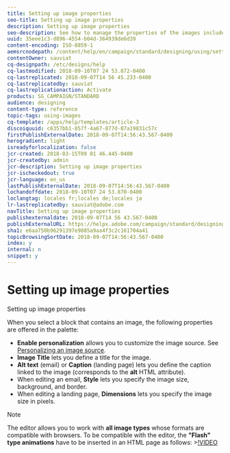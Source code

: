 ```yaml
---
title: Setting up image properties
seo-title: Setting up image properties
description: Setting up image properties
seo-description: See how to manage the properties of the images included in your content.
uuid: 35eee1c3-d896-4554-b04d-364939de6d39
content-encoding: ISO-8859-1
aemsrcnodepath: /content/help/en/campaign/standard/designing/using/setting-up-image-properties
contentOwner: sauviat
cq-designpath: /etc/designs/help
cq-lastmodified: 2018-09-10T07 24 53.872-0400
cq-lastreplicated: 2018-09-07T14 56 45.233-0400
cq-lastreplicatedby: sauviat
cq-lastreplicationaction: Activate
products: SG_CAMPAIGN/STANDARD
audience: designing
content-type: reference
topic-tags: using-images
cq-template: /apps/help/templates/article-3
discoiquuid: c6357bb1-857f-4a67-877d-07a19831c57c
firstPublishExternalDate: 2018-09-07T14:56:43.567-0400
herogradient: light
isreadyforlocalization: false
jcr-created: 2018-03-15T09 01 46.445-0400
jcr-createdby: admin
jcr-description: Setting up image properties
jcr-ischeckedout: true
jcr-language: en_us
lastPublishExternalDate: 2018-09-07T14:56:43.567-0400
lochandoffdate: 2018-09-10T07 24 53.870-0400
loclangtag: locales fr;locales de;locales ja
lr-lastreplicatedby: sauviat@adobe.com
navTitle: Setting up image properties
publishexternaldate: 2018-09-07T14 56 43.567-0400
publishExternalURL: https://helpx.adobe.com/campaign/standard/designing/using/setting-up-image-properties.html
sha1: e6aa750b96291397e9885a9aa4f3c2c161704a41
topicBrowsingSortDate: 2018-09-07T14:56:43.567-0400
index: y
internal: n
snippet: y
---
```


# Setting up image properties

Setting up image properties

When you select a block that contains an image, the following properties are offered in the palette:

* **Enable personalization** allows you to customize the image source. See [Personalizing an image source](../../designing/using/personalizing-an-image-source.md).
* **Image Title** lets you define a title for the image.
* **Alt text** (email) or **Caption** (landing page) lets you define the caption linked to the image (corresponds to the **alt** HTML attribute).
* When editing an email, **Style** lets you specify the image size, background, and border.
* When editing a landing page, **Dimensions** lets you specify the image size in pixels.

>[!NOTE]
>
>The editor allows you to work with **all image types** whose formats are compatible with browsers. To be compatible with the editor, the **"Flash" type animations** have to be inserted in an HTML page as follows: >[!VIDEO](https://vimeo.com/http://www.mydomain.com/flash/your_animation.swf)

